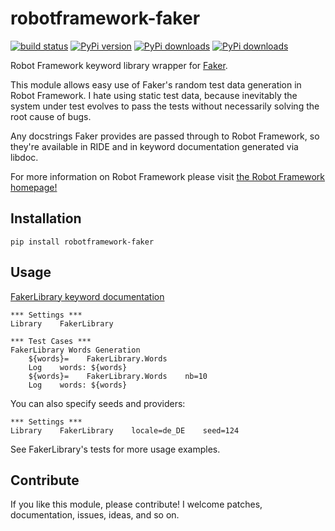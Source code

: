 robotframework-faker
====================
[![build status](https://travis-ci.org/guykisel/robotframework-faker.svg?branch=master)](https://pypi.python.org/pypi/robotframework-faker)
[![PyPi version](https://pypip.in/v/robotframework-faker/badge.png)](https://pypi.python.org/pypi/robotframework-faker)
[![PyPi downloads](https://pypip.in/d/robotframework-faker/badge.png)](https://pypi.python.org/pypi/robotframework-faker)
[![PyPi downloads](https://pypip.in/license/robotframework-faker/badge.png)](https://pypi.python.org/pypi/robotframework-faker)

Robot Framework keyword library wrapper for [Faker](https://github.com/joke2k/faker).

This module allows easy use of Faker's random test data generation in Robot Framework. I hate using static test data, because inevitably the system under test evolves to pass the tests without necessarily solving the root cause of bugs.

Any docstrings Faker provides are passed through to Robot Framework, so they're available in RIDE and in keyword documentation generated via libdoc.

For more information on Robot Framework please visit [the Robot Framework homepage!](http://robotframework.org/)


Installation
--------------------
`pip install robotframework-faker`

Usage
--------------------
[FakerLibrary keyword documentation](https://guykisel.github.io/robotframework-faker/)
```
*** Settings ***
Library    FakerLibrary

*** Test Cases ***
FakerLibrary Words Generation
    ${words}=    FakerLibrary.Words
    Log    words: ${words}
    ${words}=    FakerLibrary.Words    nb=10
    Log    words: ${words}
```
You can also specify seeds and providers:
```
*** Settings ***
Library    FakerLibrary    locale=de_DE    seed=124
```
See FakerLibrary's tests for more usage examples.

Contribute
--------------------
If you like this module, please contribute! I welcome patches, documentation, issues, ideas, and so on.
